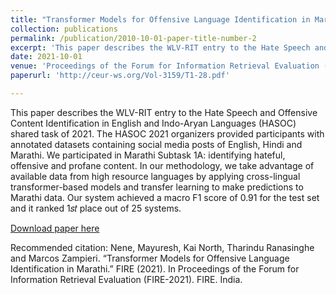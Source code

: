 ```yaml
---
title: "Transformer Models for Offensive Language Identification in Marathi"
collection: publications
permalink: /publication/2010-10-01-paper-title-number-2
excerpt: 'This paper describes the WLV-RIT entry to the Hate Speech and Offensive Content Identification in English and Indo-Aryan Languages (HASOC) shared task of 2021.'
date: 2021-10-01
venue: 'Proceedings of the Forum for Information Retrieval Evaluation (FIRE-2021)'
paperurl: 'http://ceur-ws.org/Vol-3159/T1-28.pdf'

---
```

This paper describes the WLV-RIT entry to the Hate Speech and Offensive Content Identification
in English and Indo-Aryan Languages (HASOC) shared task of 2021. The HASOC 2021 organizers
provided participants with annotated datasets containing social media posts of English, Hindi and Marathi. We participated in Marathi Subtask 1A: identifying hateful, offensive and profane content. In our methodology, we take advantage of available data from high resource languages by applying cross-lingual transformer-based models and transfer learning to make predictions to Marathi data. Our system achieved a macro F1 score of 0.91 for the test set and it ranked 1𝑠𝑡 place out of 25 systems.


[Download paper here](http://ceur-ws.org/Vol-3159/T1-28.pdf)

Recommended citation: Nene, Mayuresh, Kai North, Tharindu Ranasinghe and Marcos Zampieri. “Transformer Models for Offensive Language Identification in Marathi.” FIRE (2021). In Proceedings of the Forum for Information Retrieval Evaluation (FIRE-2021). FIRE. India.
